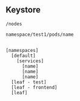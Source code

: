 ## **Keystore**

```shell
/nodes

namespace/test1/pods/name


[namespaces]
  [default]
    [services]
      [name]
      [name]
      [name]
  [leaf - test]
  [leaf - frontend]
  [leaf]

```
